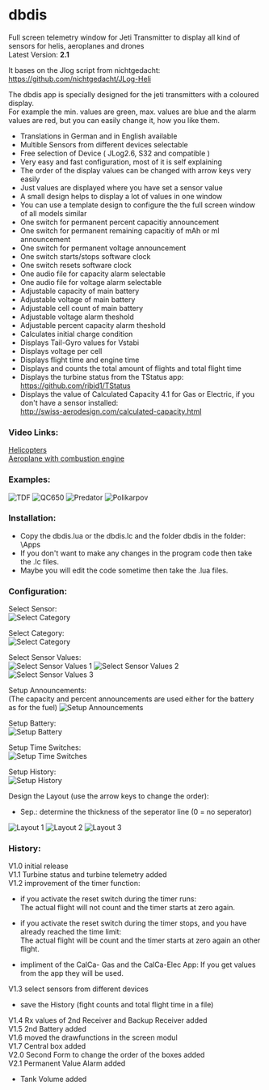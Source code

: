 # dbdis
Full screen telemetry window for Jeti Transmitter to display all kind of sensors for helis, aeroplanes and drones  
Latest Version: **2.1**

It bases on the Jlog script  from nichtgedacht: https://github.com/nichtgedacht/JLog-Heli 
  
The dbdis app is specially designed for the jeti transmitters with a coloured display.  
For example the min. values are green, max. values are blue and the alarm values are red, but you can easily change it, how you like them.  
  
* Translations in German and in English available
* Multible Sensors from different devices selectable  
* Free selection of Device ( JLog2.6, S32 and compatible ) 
* Very easy and fast configuration, most of it is self explaining
* The order of the display values can be changed with arrow keys very easily
* Just values are displayed where you have set a sensor value
* A small design helps to display a lot of values in one window
* You can use a template design to configure the the full screen window of all models similar
* One switch for permanent percent capacitiy announcement  
* One switch for permanent remaining capacitiy of mAh or ml announcement
* One switch for permanent voltage announcement  
* One switch starts/stops software clock  
* One switch resets software clock  
* One audio file for capacity alarm selectable  
* One audio file for voltage alarm selectable  
* Adjustable capacity of main battery  
* Adjustable voltage of main battery  
* Adjustable cell count of main battery 
* Adjustable voltage alarm theshold  
* Adjustable percent capacity alarm theshold  
* Calculates initial charge condition  
* Displays Tail-Gyro values for Vstabi 
* Displays voltage per cell
* Displays flight time and engine time
* Displays and counts the total amount of flights and total flight time
* Displays the turbine status from the TStatus app: https://github.com/ribid1/TStatus
* Displays the value of Calculated Capacity 4.1 for Gas or Electric, if you don't have a sensor installed:  
http://swiss-aerodesign.com/calculated-capacity.html

### Video Links:
[Helicopters](https://youtu.be/Zso-oRc5-Y8)  
[Aeroplane with combustion engine](https://youtu.be/Qo8YZW3CySw)  


### Examples:  
![TDF](https://github.com/ribid1/dbdis/blob/master/dbdis-img/TDF.jpg)
![QC650](https://github.com/ribid1/dbdis/blob/master/dbdis-img/QC650.jpg)
![Predator](https://github.com/ribid1/dbdis/blob/master/dbdis-img/Predator.jpg)
![Polikarpov](https://github.com/ribid1/dbdis/blob/master/dbdis-img/Polikarpov.png)

### Installation:
* Copy the dbdis.lua or the dbdis.lc and the folder dbdis in the folder: \Apps
* If you don't want to make any changes in the program code then take the .lc files.
* Maybe you will edit the code sometime then take the .lua files.
  
### Configuration:  

Select Sensor:  
![Select Category](https://github.com/ribid1/dbdis/blob/master/dbdis-img/Select%20Sensor.png)

Select Category:  
![Select Category](https://github.com/ribid1/dbdis/blob/master/dbdis-img/Select%20Category.png)

Select Sensor Values:  
![Select Sensor Values 1](https://github.com/ribid1/dbdis/blob/master/dbdis-img/Select%20Sensor%20Values%201.png)
![Select Sensor Values 2](https://github.com/ribid1/dbdis/blob/master/dbdis-img/Select%20Sensor%20Values%202.png)
![Select Sensor Values 3](https://github.com/ribid1/dbdis/blob/master/dbdis-img/Select%20Sensor%20Values%203.png)

Setup Announcements:  
(The capacity and percent announcements are used either for the battery as for the fuel)
![Setup Announcements](https://github.com/ribid1/dbdis/blob/master/dbdis-img/Setup%20Announcements.png)

Setup Battery:  
![Setup Battery](https://github.com/ribid1/dbdis/blob/master/dbdis-img/Setup%20Battery.png)

Setup Time Switches:  
![Setup Time Switches](https://github.com/ribid1/dbdis/blob/master/dbdis-img/Setup%20Time%20Switches.png)

Setup History:  
![Setup History](https://github.com/ribid1/dbdis/blob/master/dbdis-img/Setup%20History.png)

Design the Layout (use the arrow keys to change the order):  
- Sep.: determine the thickness of the seperator line (0 = no seperator)  

![Layout 1](https://github.com/ribid1/dbdis/blob/master/dbdis-img/Layout_1.png)
![Layout 2](https://github.com/ribid1/dbdis/blob/master/dbdis-img/Layout_2.png)
![Layout 3](https://github.com/ribid1/dbdis/blob/master/dbdis-img/Layout_3.png)

### History:  
  
V1.0 initial release  
V1.1 Turbine status and turbine telemetry added  
V1.2 improvement of the timer function:
- if you activate the reset switch during the timer runs:  
    The actual flight will not count and the timer starts at zero again.    
- if you activate the reset switch during the timer stops, and you have already reached the time limit:  
    The actual flight will be count and the timer starts at zero again an other flight.  
    
- impliment of the CalCa- Gas and the CalCa-Elec App: If you get values from the app they will be used. 

V1.3 select sensors from different devices  
- save the History (fight counts and total flight time in a file) 
  
V1.4 Rx values of 2nd Receiver and Backup Receiver added  
V1.5 2nd Battery added  
V1.6 moved the drawfunctions in the screen modul  
V1.7 Central box added  
V2.0 Second Form to change the order of the boxes added  
V2.1 Permanent Value Alarm added  
- Tank Volume added
